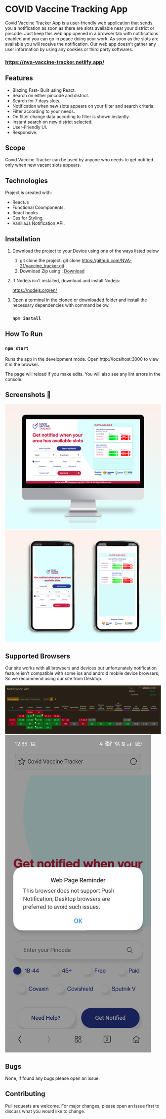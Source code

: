 <h1>COVID Vaccine Tracking App</h1>

Covid Vaccine Tracker App is a user-friendly web application that sends you a notification as soon as there are slots available near your district or pincode.
Just keep this web app opened in a browser tab with notifications enabled and you can go in peace doing your work. As soon as the slots are available you will 
receive the notification. Our web app doesn't gather any user information by using any cookies or third party softwares.

### https://nva-vaccine-tracker.netlify.app/


## Features
* Blazing Fast- Built using React.
* Search on either pincode and district.
* Search for 7 days slots. 
* Notification when new slots appears on your filter and search criteria.
* Filter according to your needs.
* On filter change data accoding to filter is shown instantly.
* Instant search on new district selected.
* User-Friendly UI.
* Responsive.


## Scope
Covid Vaccine Tracker can be used by anyone who needs to get notified only when new vacant slots appears.

## Technologies
Project is created with:
* ReactJs
* Functional Coomponents.
* React hooks
* Css for Styling.
* VanillaJs Notification API.


## Installation
1. Download the project to your Device using one of the ways listed below
   1. git clone the project:
git clone https://github.com/NVA-21/vaccine_tracker.git
   1. Download Zip using : [Download](https://github.com/NVA-21/vaccine_tracker/archive/refs/heads/master.zip)
	 
1. If Nodejs isn't installed, download and install Nodejs:
	
    https://nodejs.org/en/
		

1. Open a terminal in the cloned or downloaded folder and install the necessary dependencies with command below.
  
    ### `npm install`


## How To Run
### `npm start`
Runs the app in the development mode.
Open http://localhost:3000 to view it in the browser.

The page will reload if you make edits.
You will also see any lint errors in the console.



## Screenshots 📸
![Desktop](https://github.com/NVA-21/vaccine_tracker/blob/master/Screenshots/Desktop.jpg?raw=true)
![Mobile](https://github.com/NVA-21/vaccine_tracker/blob/master/Screenshots/Mobile.jpg?raw=true)


## Supported Browsers
Our site works with all browsers and devices but unfortunately notification feature isn't compatible with some ios and android mobile device browsers; So we recommend using our site from Desktop. 

![Compatibility](https://github.com/NVA-21/vaccine_tracker/blob/master/Screenshots/Supported%20Browsers.jpeg?raw=true)
![Not supported](https://github.com/NVA-21/vaccine_tracker/blob/master/Screenshots/Notif%20not%20supported.jpeg?raw=true)

## Bugs
None, if found any bugs please open an issue.


## Contributing
Pull requests are welcome. For major changes, please open an issue first to discuss what you would like to change.



